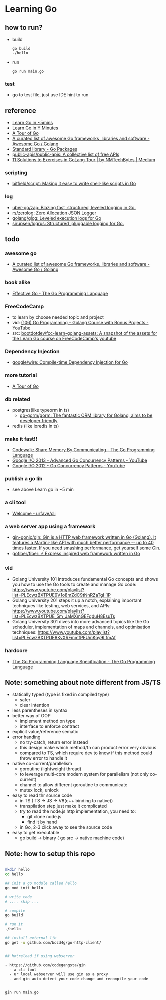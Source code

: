 # Learning Go


## how to run?
- build
  ```
  go build
  ./hello
  ```
- run
  ```
  go run main.go
  ```


### test
- go to test file, just use IDE hint to run


## reference

- [Learn Go in ~5mins](https://gist.github.com/prologic/5f6afe9c1b98016ca278f4d507e65510?utm_source=hackernewsletter&utm_medium=email&utm_term=code)
- [Learn Go in Y Minutes](https://learnxinyminutes.com/docs/go/)
- [A Tour of Go](https://go.dev/tour/concurrency/11)
- [A curated list of awesome Go frameworks, libraries and software - Awesome Go / Golang](https://awesome-go.com/)
- [Standard library - Go Packages](https://pkg.go.dev/std)
- [public-apis/public-apis: A collective list of free APIs](https://github.com/public-apis/public-apis)
- [11 Solutions to Exercises in GoLang Tour | by NMTechBytes | Medium](https://medium.com/@anumsarmadmalik/11-solutions-togolang-tours-exercises-7ee61b7b94f5)
### scripting
  - [bitfield/script: Making it easy to write shell-like scripts in Go](https://github.com/bitfield/script)
### log
  - [uber-go/zap: Blazing fast, structured, leveled logging in Go.](https://github.com/uber-go/zap)
  - [rs/zerolog: Zero Allocation JSON Logger](https://github.com/rs/zerolog)
  - [golang/glog: Leveled execution logs for Go](https://github.com/golang/glog)
  - [sirupsen/logrus: Structured, pluggable logging for Go.](https://github.com/Sirupsen/logrus)
  

## todo
### awesome go
  - [A curated list of awesome Go frameworks, libraries and software - Awesome Go / Golang](https://awesome-go.com/)

### book alike
  - [Effective Go - The Go Programming Language](https://go.dev/doc/effective_go)

### FreeCodeCamp
  - to learn by choose needed topic and project
  - vid: [(106) Go Programming – Golang Course with Bonus Projects - YouTube](https://www.youtube.com/watch?v=un6ZyFkqFKo)
  - src: [bootdotdev/fcc-learn-golang-assets: A snapshot of the assets for the Learn Go course on FreeCodeCamp's youtube](https://github.com/bootdotdev/fcc-learn-golang-assets)
### Dependency Injection
  - [google/wire: Compile-time Dependency Injection for Go](https://github.com/google/wire)

### more tutorial
  - [A Tour of Go](https://go.dev/tour/concurrency/11)
### db related
  - postgres(like typeorm in ts)
    - [go-gorm/gorm: The fantastic ORM library for Golang, aims to be developer friendly](https://github.com/go-gorm/gorm?utm_campaign=awesomego&utm_medium=referral&utm_source=awesomego)
  - redis (like ioredis in ts)

### make it fast!!
  - [Codewalk: Share Memory By Communicating - The Go Programming Language](https://go.dev/doc/codewalk/sharemem/)
  - [Google I/O 2013 - Advanced Go Concurrency Patterns - YouTube](https://www.youtube.com/watch?v=QDDwwePbDtw)
  - [Google I/O 2012 - Go Concurrency Patterns - YouTube](https://www.youtube.com/watch?v=f6kdp27TYZs)
### publish a go lib 
  - see above Learn go in ~5 min
### a cli tool
  - [Welcome - urfave/cli](https://cli.urfave.org/)
### a web server app using a framework
  - [gin-gonic/gin: Gin is a HTTP web framework written in Go (Golang). It features a Martini-like API with much better performance -- up to 40 times faster. If you need smashing performance, get yourself some Gin.](https://github.com/gin-gonic/gin?utm_campaign=awesomego&utm_medium=referral&utm_source=awesomego)
  - [gofiber/fiber: ⚡️ Express inspired web framework written in Go](https://github.com/gofiber/fiber)
### vid
  - Golang University 101 introduces fundamental Go concepts and shows you how to use the Go tools to create and manage Go code: https://www.youtube.com/playlist?list=PLEcwzBXTPUE9V1o8mZdC9tNnRZaTgI-1P
  - Golang University 201 steps it up a notch, explaining important techniques like testing, web services, and APIs: https://www.youtube.com/playlist?list=PLEcwzBXTPUE_5m_JaMXmGEFgduH8EsuTs
  - Golang University 301 dives into more advanced topics like the Go scheduler, implementation of maps and channels, and optimisation techniques: https://www.youtube.com/playlist?list=PLEcwzBXTPUE8KvXRFmmfPEUmKoy9LfmAf
### hardcore
  - [The Go Programming Language Specification - The Go Programming Language](https://go.dev/ref/spec)


## Note: something about note different from JS/TS
- statically typed (type is fixed in compiled type)
  - safer
  - clear intention
- less parentheses in syntax
- better way of OOP
  - implement method on type
  - interface to enforce contract
- explicit value/reference sematic
- error handing
  - no try-catch, return error instead
  - this design make which method/fn can product error very obvious
  - compared to TS, which require dev to know if this method could throw error to handle it
- native co-current/parallelism
  - goroutine (lightweight thread)
  - to leverage multi-core modern system for parallelism (not only co-current)
  - channel to allow different goroutine to communicate
  - mutex lock, unlock
- easy to read thr source code
    - in TS ( TS -> JS -> V8(c++ binding to native))
    - transpilation step just make it complicated
    - try to read the node.js http implementation, you need to:
      - git clone node.js
      - find it by hand
    - in Go, 2-3 click away to see the source code
- easy to get executable
  - go build -> binary ( go src -> native machine code)



## Note: how to setup this repo
```bash

mkdir hello
cd hello

## init a go module called hello
go mod init hello

# write code
# .... skip ...

# compile
go build

# run it
./hello

## install external lib
go get -u github.com/bozd4g/go-http-client/


## hotreload if using webserver

- https://github.com/codegangsta/gin
  - a cli tool
  - ur local webserver will use gin as a proxy
  - and gin auto detect your code change and recompile your code


gin run main.go


```


